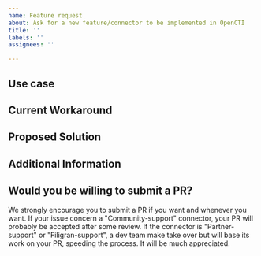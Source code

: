 ```yaml
---
name: Feature request
about: Ask for a new feature/connector to be implemented in OpenCTI
title: ''
labels: ''
assignees: ''

---
```


## Use case

<!-- Please describe the use case for which you need a solution -->

## Current Workaround

<!-- Please describe how you currently solve or work around this problem, given OpenCTI's limitation. -->

## Proposed Solution

<!-- Please describe the solution you would like OpenCTI to provide, to solve the problem above. -->

## Additional Information

<!-- Any additional information, including logs or screenshots if you have any. -->

## Would you be willing to submit a PR?

<!-- A PR is a shortcut for a "pull request". Here more details on the idea behind a PR https://docs.github.com/en/github/collaborating-with-pull-requests/proposing-changes-to-your-work-with-pull-requests/about-pull-requests -->

We strongly encourage you to submit a PR if you want and whenever you want. If your issue concern a "Community-support" connector, your PR will probably be accepted after some review. If the connector is "Partner-support" or "Filigran-support", a dev team make take over but will base its work on your PR, speeding the process. It will be much appreciated. 

